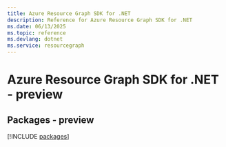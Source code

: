 ```yaml
---
title: Azure Resource Graph SDK for .NET
description: Reference for Azure Resource Graph SDK for .NET
ms.date: 06/13/2025
ms.topic: reference
ms.devlang: dotnet
ms.service: resourcegraph
---
```

# Azure Resource Graph SDK for .NET - preview
## Packages - preview
[!INCLUDE [packages](resource-graph-index.md)]